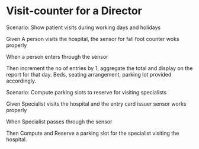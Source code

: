 # Visit-counter for a Director

Scenario: Show patient visits during working days and holidays

  Given A person visits the hospital, the sensor for fall foot counter woks properly

  When a person enters through the sensor

  Then increment the no of entries by 1, aggregate the total and display on the report for that day. Beds, seating arrangement, parking lot provided accordingly.

Scenario: Compute parking slots to reserve for visiting specialists

  Given Specialist visits the hospital and the entry card issuer sensor works properly

  When Specialist passes through the sensor

  Then Compute and Reserve a parking slot for the specialist visiting the hospital.
